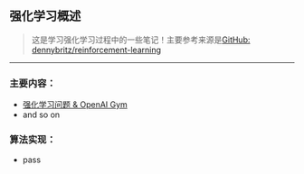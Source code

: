 ## 强化学习概述  
> 这是学习强化学习过程中的一些笔记！主要参考来源是[GitHub:  dennybritz/reinforcement-learning](https://github.com/dennybritz/reinforcement-learning)  
--- 

### 主要内容：  
- [强化学习问题 & OpenAI Gym](强化学习问题&OpenAI_Gym/README.md)  
- and so on  



### 算法实现：  
- pass  

